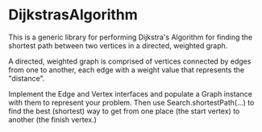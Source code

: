 # DijkstrasAlgorithm
This is a generic library for performing Dijkstra's Algorithm for finding the shortest path between two vertices in a directed, weighted graph.

A directed, weighted graph is comprised of vertices connected by edges from one to another, each edge with a weight value that represents the "distance".

Implement the Edge and Vertex interfaces and populate a Graph instance with them to represent your problem. Then use Search.shortestPath(...) to find the best (shortest) way to get from one place (the start vertex) to another (the finish vertex.)
